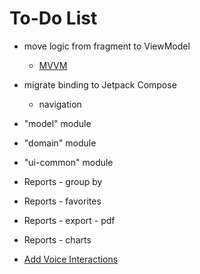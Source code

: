 To-Do List
====

* move logic from fragment to ViewModel
  * [MVVM](https://developer.android.com/topic/libraries/architecture/viewmodel.html)
* migrate binding to Jetpack Compose
  * navigation
* "model" module
* "domain" module
* "ui-common" module

* Reports - group by
* Reports - favorites
* Reports - export - pdf
* Reports - charts
* [Add Voice Interactions](https://codelabs.developers.google.com/codelabs/voice-interaction/index.html)
